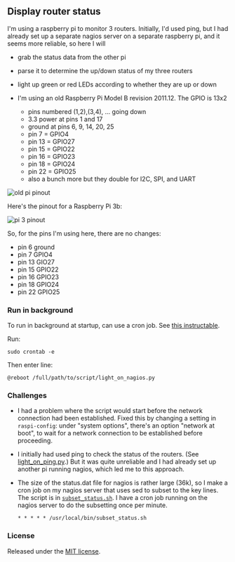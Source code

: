 ## Display router status

I'm using a raspberry pi to monitor 3 routers. Initially, I'd used ping, but I
had already set up a separate nagios server on a separate raspberry pi, and it
seems more reliable, so here I will

- grab the status data from the other pi

- parse it to determine the up/down status of my three routers

- light up green or red LEDs according to whether they are up or down

- I'm using an old Raspberry Pi Model B revision 2011.12.
  The GPIO is 13x2

  - pins numbered (1,2),(3,4), ... going down
  - 3.3 power at pins 1 and 17
  - ground at pins 6, 9, 14, 20, 25
  - pin 7 = GPIO4
  - pin 13 = GPIO27
  - pin 15 = GPIO22
  - pin 16 = GPIO23
  - pin 18 = GPIO24
  - pin 22 = GPIO25
  - also a bunch more but they double for I2C, SPI, and UART

![old pi pinout](https://howto8165.files.wordpress.com/2014/08/rpi-pinout.png)

Here's the pinout for a Raspberry Pi 3b:

![pi 3 pinout](https://www.etechnophiles.com/wp-content/uploads/2020/12/HD-pinout-of-R-Pi-3-Model-B-GPIO-scaled.jpg)

So, for the pins I'm using here, there are no changes:

- pin 6 ground
- pin 7 GPIO4
- pin 13 GIO27
- pin 15 GPIO22
- pin 16 GPIO23
- pin 18 GPIO24
- pin 22 GPIO25

### Run in background

To run in background at startup, can use a cron job.
See [this instructable](https://www.instructables.com/Raspberry-Pi-Launch-Python-script-on-startup/).

Run:

```
sudo crontab -e
```

Then enter line:

```
@reboot /full/path/to/script/light_on_nagios.py
```

### Challenges

- I had a problem where the script would start before the network connection had been established.
  Fixed this by changing a setting in `raspi-config`: under "system options", there's an option
  "network at boot", to wait for a network connection to be established before proceeding.

- I initially had used ping to check the status of the routers.
  (See [light_on_ping.py](https://github.com/karlduino/light_on_ping).)
  But it was quite unreliable and I had already set up another pi running nagios,
  which led me to this approach.

- The size of the status.dat file for nagios is rather large (36k), so I make a cron job on
  my nagios server that uses sed to subset to the key lines. The script is in
  [`subset_status.sh`](subset_status.sh). I have a cron job running on the nagios server to
  do the subsetting once per minute.

  ```
  * * * * * /usr/local/bin/subset_status.sh
  ```

### License

Released under the [MIT license](LICENSE.md).
